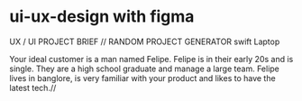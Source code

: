 # ui-ux-design with figma
UX / UI PROJECT BRIEF
// RANDOM PROJECT GENERATOR
swift Laptop

Your ideal customer is a man named Felipe. 
Felipe is in their early 20s and is single. They are a high school graduate and manage a large team. 
Felipe lives in banglore, is very familiar with your product and likes to have the latest tech.//

